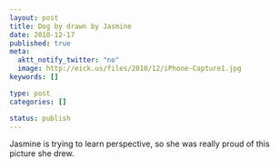 ```yaml
--- 
layout: post
title: Dog by drawn by Jasmine
date: 2010-12-17
published: true
meta: 
  aktt_notify_twitter: "no"
  image: http://eick.us/files/2010/12/iPhone-Capture1.jpg
keywords: []

type: post
categories: []

status: publish
---
```

Jasmine is trying to learn perspective, so she was really proud of this picture she drew. 
